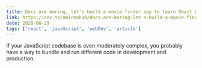 ```yaml
---
title: Docs are boring, let's build a movie finder app to learn React hooks (useReducer, useEffect and useContext)
link: https://dev.to/amirmoh10/docs-are-boring-let-s-build-a-movie-finder-app-to-learn-react-hooks-usereducer-useeffect-and-usecontext-2nkc
date: 2020-08-29
tags: ['react', 'javaScript', 'webDev', 'article']
---
```


If your JavaScript codebase is even moderately complex, you probably have a way to bundle and run different code in development and production.
